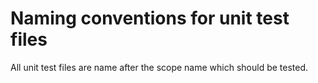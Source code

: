 # Naming conventions for unit test files

All unit test files are name after the scope name which should be tested.
